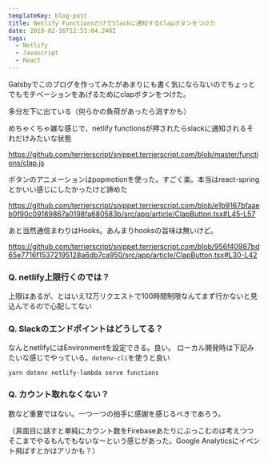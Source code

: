 ```yaml
---
templateKey: blog-post
title: Netlify FunctionsだけでSlackに通知するClapボタンをつけた
date: 2019-02-16T12:53:04.240Z
tags:
  - Netlify
  - Javascript
  - React
---
```

Gatsbyでこのブログを作ってみたがあまりにも書く気にならないのでちょっとでもモチベーションをあげるためにclapボタンをつけた。

多分左下に出ている（何らかの負荷があったら消すかも）

めちゃくちゃ雑な感じで、netlify functionsが押されたらslackに通知されるそれだけみたいな状態

https://github.com/terrierscript/snippet.terrierscript.com/blob/master/functions/clap.js

ボタンのアニメーションはpopmotionを使った。すごく楽。本当はreact-springとかいい感じにしたかったけど諦めた

https://github.com/terrierscript/snippet.terrierscript.com/blob/e1b9167bfaaeb0f90c09189867a0198fa680583b/src/app/article/ClapButton.tsx#L45-L57

あと当然通信まわりはHooks。あんまりhooksの旨味は無いけど。

https://github.com/terrierscript/snippet.terrierscript.com/blob/956f40987bd65e7716f15372195128a6db7ca950/src/app/article/ClapButton.tsx#L30-L42

### Q. netlify上限行くのでは？
上限はあるが、とはいえ12万リクエストで100時間制限なんてまず行かないと見込んでるので心配してない

### Q. Slackのエンドポイントはどうしてる？
なんとnetlifyにはEnvironmentを設定できる。良い。
ローカル開発時は下記みたいな感じでやっている。`dotenv-cli`を使うと良い

```
yarn dotenv netlify-lambda serve functions
```

### Q. カウント取れなくない？
数など重要ではない。一つ一つの拍手に感謝を感じるべきであろう。

（真面目に話すと単純にカウント数をFirebaseあたりにぶっこむのは考えつつそこまでやるもんでもないなーという感じがあった。Google Analyticsにイベント飛ばすとかはアリかも？）
